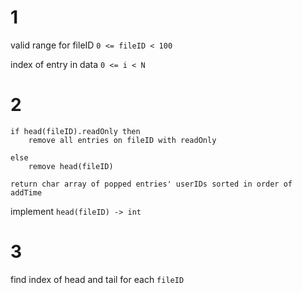 


#  1

valid range for fileID
`0 <= fileID < 100`

index of entry in data
`0 <= i < N`



# 2
```text
if head(fileID).readOnly then
    remove all entries on fileID with readOnly
    
else
    remove head(fileID)

return char array of popped entries' userIDs sorted in order of addTime
```


implement `head(fileID) -> int` 


# 3

find index of head and tail for each `fileID`

